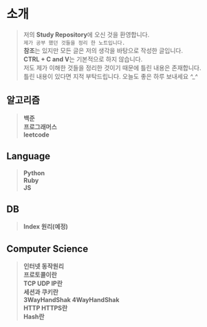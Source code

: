 # 소개
> 저의 **Study Repository**에 오신 것을 환영합니다.     
> `제가 공부 했던 것들을 정리 한 노트입니다.`      
> **참조**는 있지만 모든 글은 저의 생각을 바탕으로 작성한 글입니다.     
> **CTRL + C and V**는 기본적으로 하지 않습니다.      
> 저도 제가 이해한 것들을 정리한 것이기 때문에 틀린 내용은 존재합니다.    
> 틀린 내용이 있다면 지적 부탁드립니다. 오늘도 좋은 하루 보내세요 *^_^*    

## 알고리즘
> **백준**    
> **프로그래머스**    
> **leetcode**    

## Language
> **Python**    
> **Ruby**   
> **JS**    

## DB
> **Index 원리(예정)**    

## Computer Science
> **인터넷 동작원리**   
> **프로토콜이란**    
> **TCP UDP IP란**    
> **세션과 쿠키란**     
> **3WayHandShak 4WayHandShak**    
> **HTTP HTTPS란**      
> **Hash란**
 
